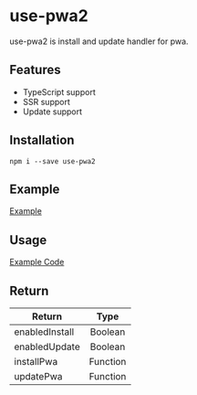 # use-pwa2

use-pwa2 is install and update handler for pwa.

## Features

- TypeScript support
- SSR support
- Update support

## Installation

`npm i --save use-pwa2`

## Example

[Example](https://use-pwa2.kk-web.link/)

## Usage

[Example Code](https://github.com/piro0919/use-pwa2/blob/master/src/App.tsx)

## Return

| Return         |   Type   |
| -------------- | :------: |
| enabledInstall | Boolean  |
| enabledUpdate  | Boolean  |
| installPwa     | Function |
| updatePwa      | Function |

